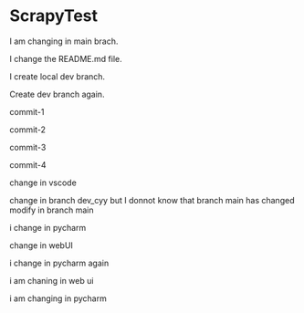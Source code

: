 # ScrapyTest

I am changing in main brach.

I change the README.md file.

I create local dev branch.

Create dev branch again.

commit-1

commit-2

commit-3

commit-4

change in vscode

change in branch dev_cyy but I donnot know that branch main has changed
modify in branch main


i change in pycharm

change in webUI


i change in pycharm again

i am chaning in web ui


i am changing in pycharm
